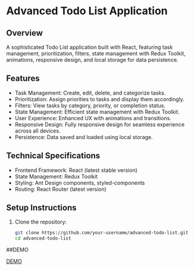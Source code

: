 # Advanced Todo List Application

## Overview
A sophisticated Todo List application built with React, featuring task management, prioritization, filters, state management with Redux Toolkit, animations, responsive design, and local storage for data persistence.

## Features
- Task Management: Create, edit, delete, and categorize tasks.
- Prioritization: Assign priorities to tasks and display them accordingly.
- Filters: View tasks by category, priority, or completion status.
- State Management: Efficient state management with Redux Toolkit.
- User Experience: Enhanced UX with animations and transitions.
- Responsive Design: Fully responsive design for seamless experience across all devices.
- Persistence: Data saved and loaded using local storage.

## Technical Specifications
- Frontend Framework: React (latest stable version)
- State Management: Redux Toolkit
- Styling: Ant Design components, styled-components
- Routing: React Router (latest version)

## Setup Instructions
1. Clone the repository:
   ```bash
   git clone https://github.com/your-username/advanced-todo-list.git
   cd advanced-todo-list


##DEMO

[DEMO](https://todo-task-mauve.vercel.app/)